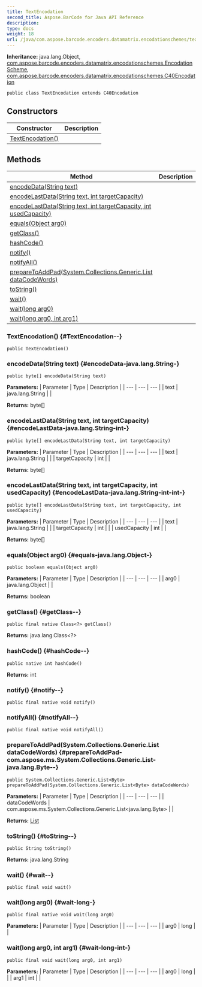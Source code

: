 ```yaml
---
title: TextEncodation
second_title: Aspose.BarCode for Java API Reference
description: 
type: docs
weight: 18
url: /java/com.aspose.barcode.encoders.datamatrix.encodationschemes/textencodation/
---
```

**Inheritance:**
java.lang.Object, [com.aspose.barcode.encoders.datamatrix.encodationschemes.EncodationScheme](../../com.aspose.barcode.encoders.datamatrix.encodationschemes/encodationscheme), [com.aspose.barcode.encoders.datamatrix.encodationschemes.C40Encodation](../../com.aspose.barcode.encoders.datamatrix.encodationschemes/c40encodation)
```
public class TextEncodation extends C40Encodation
```
## Constructors

| Constructor | Description |
| --- | --- |
| [TextEncodation()](#TextEncodation--) |  |
## Methods

| Method | Description |
| --- | --- |
| [encodeData(String text)](#encodeData-java.lang.String-) |  |
| [encodeLastData(String text, int targetCapacity)](#encodeLastData-java.lang.String-int-) |  |
| [encodeLastData(String text, int targetCapacity, int usedCapacity)](#encodeLastData-java.lang.String-int-int-) |  |
| [equals(Object arg0)](#equals-java.lang.Object-) |  |
| [getClass()](#getClass--) |  |
| [hashCode()](#hashCode--) |  |
| [notify()](#notify--) |  |
| [notifyAll()](#notifyAll--) |  |
| [prepareToAddPad(System.Collections.Generic.List<Byte> dataCodeWords)](#prepareToAddPad-com.aspose.ms.System.Collections.Generic.List-java.lang.Byte--) |  |
| [toString()](#toString--) |  |
| [wait()](#wait--) |  |
| [wait(long arg0)](#wait-long-) |  |
| [wait(long arg0, int arg1)](#wait-long-int-) |  |
### TextEncodation() {#TextEncodation--}
```
public TextEncodation()
```


### encodeData(String text) {#encodeData-java.lang.String-}
```
public byte[] encodeData(String text)
```




**Parameters:**
| Parameter | Type | Description |
| --- | --- | --- |
| text | java.lang.String |  |

**Returns:**
byte[]
### encodeLastData(String text, int targetCapacity) {#encodeLastData-java.lang.String-int-}
```
public byte[] encodeLastData(String text, int targetCapacity)
```




**Parameters:**
| Parameter | Type | Description |
| --- | --- | --- |
| text | java.lang.String |  |
| targetCapacity | int |  |

**Returns:**
byte[]
### encodeLastData(String text, int targetCapacity, int usedCapacity) {#encodeLastData-java.lang.String-int-int-}
```
public byte[] encodeLastData(String text, int targetCapacity, int usedCapacity)
```




**Parameters:**
| Parameter | Type | Description |
| --- | --- | --- |
| text | java.lang.String |  |
| targetCapacity | int |  |
| usedCapacity | int |  |

**Returns:**
byte[]
### equals(Object arg0) {#equals-java.lang.Object-}
```
public boolean equals(Object arg0)
```




**Parameters:**
| Parameter | Type | Description |
| --- | --- | --- |
| arg0 | java.lang.Object |  |

**Returns:**
boolean
### getClass() {#getClass--}
```
public final native Class<?> getClass()
```




**Returns:**
java.lang.Class<?>
### hashCode() {#hashCode--}
```
public native int hashCode()
```




**Returns:**
int
### notify() {#notify--}
```
public final native void notify()
```




### notifyAll() {#notifyAll--}
```
public final native void notifyAll()
```




### prepareToAddPad(System.Collections.Generic.List<Byte> dataCodeWords) {#prepareToAddPad-com.aspose.ms.System.Collections.Generic.List-java.lang.Byte--}
```
public System.Collections.Generic.List<Byte> prepareToAddPad(System.Collections.Generic.List<Byte> dataCodeWords)
```




**Parameters:**
| Parameter | Type | Description |
| --- | --- | --- |
| dataCodeWords | com.aspose.ms.System.Collections.Generic.List<java.lang.Byte> |  |

**Returns:**
[List](../../com.aspose.ms.system.collections.generic/list)
### toString() {#toString--}
```
public String toString()
```




**Returns:**
java.lang.String
### wait() {#wait--}
```
public final void wait()
```




### wait(long arg0) {#wait-long-}
```
public final native void wait(long arg0)
```




**Parameters:**
| Parameter | Type | Description |
| --- | --- | --- |
| arg0 | long |  |

### wait(long arg0, int arg1) {#wait-long-int-}
```
public final void wait(long arg0, int arg1)
```




**Parameters:**
| Parameter | Type | Description |
| --- | --- | --- |
| arg0 | long |  |
| arg1 | int |  |

